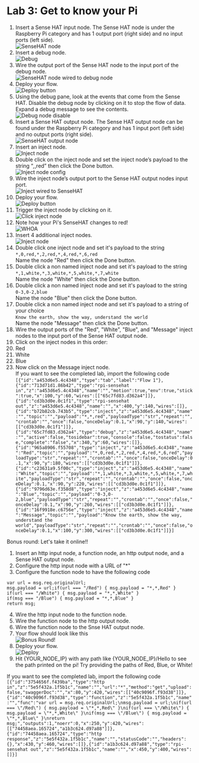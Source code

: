 # Lab 3: Get to know your Pi
1.	Insert a Sense HAT input node. The Sense HAT node is under the Raspberry Pi category and has 1 output port (right side) and no input ports (left side).   
![SenseHAT node](./images/pi-node-palette.png)
2.	Insert a debug node.   
![Debug](./images/debug-node-palette.png)
3.	Wire the output port of the Sense HAT node to the input port of the debug node.   
![SenseHAT node wired to debug node](./images/sensehat-wire-debug.png)
4.	Deploy your flow.   
![Deploy button](./images/deploy-button.png)
5.	Using the debug pane, look at the events that come from the Sense HAT. Disable the debug node by clicking on it to stop the flow of data. Expand a debug message to see the contents.   
![Debug node disable](./images/click-debug-node.png)
6.	Insert a Sense HAT output node. The Sense HAT output node can be found under the Raspberry Pi category and has 1 input port (left side) and no output ports (right side).   
![SenseHAT output node](./images/pi-node-palette.png)
7.	Insert an inject node.   
![Inject node](./images/inject-node-palette.png)
8.	Double click on the inject node and set the inject node’s payload to the string “*,*,red” then click the Done button.   
![Inject node config](./images/inject-node-config.png)
9.	Wire the inject node’s output port to the Sense HAT output nodes input port.   
![Inject wired to SenseHAT](./images/red-wire-pi.png)
10.	Deploy your flow.   
![Deploy button](./images/deploy-button.png)
11.	Trigger the inject node by clicking on it.   
![Click inject node](./images/click-inject-node-red.png)
12. Note how your Pi's SenseHAT changes to red!   
![WHOA](https://media.giphy.com/media/xT0xeJpnrWC4XWblEk/giphy.gif)
13. Insert 4 additional inject nodes.   
![Inject node](./images/inject-node-palette.png)
14. Double click one inject node and set it's payload to the string   
 ```*,0,red,*,2,red,*,4,red,*,6,red```   
Name the node "Red" then click the Done button.   
15. Double click a non named inject node and set it's payload to the string   
 ```*,1,white,*,3,white,*,5,white,*,7,white```   
Name the node "White" then click the Done button.   
16. Double click a non named inject node and set it's payload to the string   
 ```0-3,0-2,blue```   
Name the node "Blue" then click the Done button.   
17. Double click a non named inject node and set it's payload to a string of your choice   
```Know the earth, show the way, understand the world```   
Name the node "Message" then click the Done button.
18. Wire the output ports of the "Red", "White", "Blue", and "Message" inject nodes to the input port of the Sense HAT output node.
19. Click on the inject nodes in this order: 
  1. Red
  2. White
  3. Blue
19. Now click on the Message inject node.   
If you want to see the completed lab, import the following code   
```[{"id":"a453d6e5.4c4348","type":"tab","label":"Flow 1"},{"id":"713d71d1.86b42","type":"rpi-sensehat in","z":"a453d6e5.4c4348","name":"","motion":true,"env":true,"stick":true,"x":100,"y":60,"wires":[["65c7fd83.d362a4"]]},{"id":"cd3b3d0e.0c1f1","type":"rpi-sensehat out","z":"a453d6e5.4c4348","name":"","x":400,"y":140,"wires":[]},{"id":"b72b82cb.743b5","type":"inject","z":"a453d6e5.4c4348","name":"","topic":"","payload":"*,*,red","payloadType":"str","repeat":"","crontab":"","once":false,"onceDelay":0.1,"x":90,"y":140,"wires":[["cd3b3d0e.0c1f1"]]},{"id":"65c7fd83.d362a4","type":"debug","z":"a453d6e5.4c4348","name":"","active":false,"tosidebar":true,"console":false,"tostatus":false,"complete":"false","x":340,"y":60,"wires":[]},{"id":"965a8906.f55708","type":"inject","z":"a453d6e5.4c4348","name":"Red","topic":"","payload":"*,0,red,*,2,red,*,4,red,*,6,red","payloadType":"str","repeat":"","crontab":"","once":false,"onceDelay":0.1,"x":90,"y":180,"wires":[["cd3b3d0e.0c1f1"]]},{"id":"c23631a9.5f00c","type":"inject","z":"a453d6e5.4c4348","name":"White","topic":"","payload":"*,1,white,*,3,white,*,5,white,*,7,white","payloadType":"str","repeat":"","crontab":"","once":false,"onceDelay":0.1,"x":90,"y":220,"wires":[["cd3b3d0e.0c1f1"]]},{"id":"9796d63e.f358d8","type":"inject","z":"a453d6e5.4c4348","name":"Blue","topic":"","payload":"0-3,0-2,blue","payloadType":"str","repeat":"","crontab":"","once":false,"onceDelay":0.1,"x":90,"y":260,"wires":[["cd3b3d0e.0c1f1"]]},{"id":"16f9918e.c6756e","type":"inject","z":"a453d6e5.4c4348","name":"Message","topic":"","payload":"Know the earth, show the way, understand the world","payloadType":"str","repeat":"","crontab":"","once":false,"onceDelay":0.1,"x":100,"y":300,"wires":[["cd3b3d0e.0c1f1"]]}]```

Bonus round: Let's take it online!!
1. Insert an http input node, a function node, an http output node, and a Sense HAT output node.
2. Configure the http input node with a URL of "*"
3. Configure the function node to have the following code   
```
var url = msg.req.originalUrl;
msg.payload = url;if(url === "/Red") { msg.payload = "*,*,Red" }
if(url === "/White") { msg.payload = "*,*,White" }
if(msg === "/Blue") { msg.payload = "*,*,Blue" }
return msg;
```

4. Wire the http input node to the function node.
5. Wire the function node to the http output node.
6. Wire the function node to the Snse HAT output node.
7. Your flow should look like this   
![Bonus Round!](./images/bonus-round.png)
8. Deploy your flow.   
![Deploy](./images/deploy-button.png)
9. Hit {YOUR_NODE_IP} with any path like {YOUR_NODE_IP}/Hello to see the path printed on the pi! Try providing the paths of Red, Blue, or White!

If you want to see the completed lab, import the following code   
```[{"id":"3754656f.f439ba","type":"http in","z":"5e5f432a.1f5b1c","name":"","url":"*","method":"get","upload":false,"swaggerDoc":"","x":80,"y":420,"wires":[["40c9096f.f93d38"]]},{"id":"40c9096f.f93d38","type":"function","z":"5e5f432a.1f5b1c","name":"","func":"var url = msg.req.originalUrl;\nmsg.payload = url;\nif(url === \"/Red\") { msg.payload = \"*,*,Red\" }\nif(url === \"/White\") { msg.payload = \"*,*,White\" }\nif(msg === \"/Blue\") { msg.payload = \"*,*,Blue\" }\nreturn msg;","outputs":1,"noerr":0,"x":250,"y":420,"wires":[["74458aea.165724","a1b3c624.d97a88"]]},{"id":"74458aea.165724","type":"http response","z":"5e5f432a.1f5b1c","name":"","statusCode":"","headers":{},"x":430,"y":460,"wires":[]},{"id":"a1b3c624.d97a88","type":"rpi-sensehat out","z":"5e5f432a.1f5b1c","name":"","x":450,"y":400,"wires":[]}]```